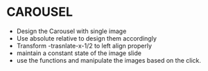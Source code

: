 # CAROUSEL 

- Design the Carousel with single image 
- Use absolute relative to design them accordingly 
- Transform -trasnlate-x-1/2 to left align properly
- maintain a constant state of the image slide
- use the functions and manipulate the images based on the click. 
